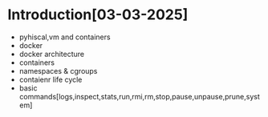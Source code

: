 # Introduction[03-03-2025]
- pyhiscal,vm and containers
- docker
- docker architecture
- containers
- namespaces & cgroups
- contaienr life cycle
- basic commands[logs,inspect,stats,run,rmi,rm,stop,pause,unpause,prune,system]
